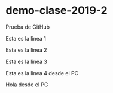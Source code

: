 # demo-clase-2019-2
Prueba de GitHub

Esta es la línea 1

Esta es la línea 2

Esta es la línea 3

Esta es la línea 4 desde el PC


Hola desde el PC
